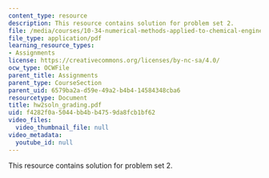 ```yaml
---
content_type: resource
description: This resource contains solution for problem set 2.
file: /media/courses/10-34-numerical-methods-applied-to-chemical-engineering-fall-2005/f4282f0a5044bb4bb4759da8fcb1bf62_hw2soln_grading.pdf
file_type: application/pdf
learning_resource_types:
- Assignments
license: https://creativecommons.org/licenses/by-nc-sa/4.0/
ocw_type: OCWFile
parent_title: Assignments
parent_type: CourseSection
parent_uid: 6579ba2a-d59e-49a2-b4b4-14584348cba6
resourcetype: Document
title: hw2soln_grading.pdf
uid: f4282f0a-5044-bb4b-b475-9da8fcb1bf62
video_files:
  video_thumbnail_file: null
video_metadata:
  youtube_id: null
---
```

This resource contains solution for problem set 2.
